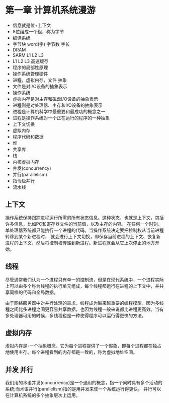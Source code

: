 #  第一章 计算机系统漫游

- 信息就是位+上下文
- 8位组成一个组，称为字节
- 编译系统
- 字节块 word(字) 字节数 字长
- DRAM
- SARM L1 L2 L3
- L1 L2 L3 高速缓存
- 程序的局部性原理
- 操作系统管理硬件
- 进程，虚拟内存，文件 抽象
- 文件是对I/O设备的抽象表示
- 操作系统
- 虛拟内存是对主存和磁盘I/O设备的抽象表示 
- 进程则是对处理器、主存和I/O设备的抽象表示
- 进程是计算机科学中最重要和最成功的概念之一
- 进程是操作系统对一个正在运行的程序的一种抽象
- 上下文切换
- 虚拟内存
- 程序代码和数据
- 堆
- 共享库
- 栈
- 内核虚拟内存
- 并发(concurrency)
- 并行(parallelism)
- 指令级并行
- 流水线


## 上下文

操作系统保持跟踪进程运行所需的所有状态信息。这种状态，也就是上下文，包括许多信息，比如PC和寄存器文件的当前值，以及主存的内容。
在任何一个时刻，单处理器系统都只能执行一个进程的代码。当操作系统决定要把控制权从当前进程转移到某个新进程时，
就会进行上下文切换，即保存当前进程的上下文、恢复新进程的上下文，然后将控制权传递到新进程。新进程就会从它上次停止的地方开始。

## 线程

尽管通常我们认为一个进程只有单一的控制流，但是在现代系统中，一个进程实际上可以由多个称为线程的执行单元组成，每个线程都运行在进程的上下文中，并共享同样的代码和全局数据。

由于网络服务器中对并行处理的需求，线程成为越来越重要的编程模型，因为多线程之间比多进程之间更容易共享数据，也因为线程一般来说都比进程更高效。当有多处理器可用的时候，多线程也是一种使得程序可以运行得更快的方法。

## 虚拟内存

虛拟内存是-一个抽象概念，它为每个进程提供了一个假象，即每个进程都在独占地使用主存。每个进程看到的内存都是一致的，称为虚拟地址空间。

## 并发 并行

我们用的术语并发(concurrency)是一个通用的概念，指一个同时具有多个活动的系统;而术语并行(parallelism)指的是用并发来使一个系统运行得更快。
并行可以在计算机系统的多个抽象层次上运用。
